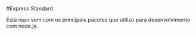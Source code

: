 #Express Standard

Está repo vem com os principais pacotes que utilizo para desenvolvimento com node.js.